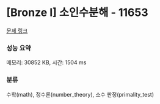 # [Bronze I] 소인수분해 - 11653 

[문제 링크](https://www.acmicpc.net/problem/11653) 

### 성능 요약

메모리: 30852 KB, 시간: 1504 ms

### 분류

수학(math), 정수론(number_theory), 소수 판정(primality_test)

